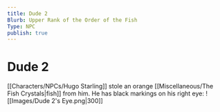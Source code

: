 ```yaml
---
title: Dude 2
Blurb: Upper Rank of the Order of the Fish
Type: NPC
publish: true
---
```


# Dude 2

[[Characters/NPCs/Hugo Starling]] stole an orange [[Miscellaneous/The Fish Crystals\|fish]] from him. He has black markings on his right eye: 
![[Images/Dude 2's Eye.png|300]]